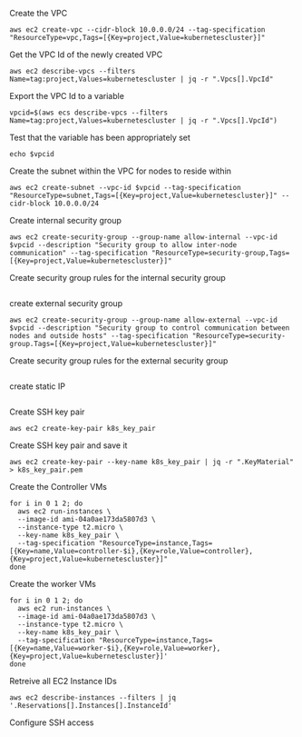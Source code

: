 Create the VPC
```
aws ec2 create-vpc --cidr-block 10.0.0.0/24 --tag-specification "ResourceType=vpc,Tags=[{Key=project,Value=kubernetescluster}]"
```
Get the VPC Id of the newly created VPC
```
aws ec2 describe-vpcs --filters Name=tag:project,Values=kubernetescluster | jq -r ".Vpcs[].VpcId"
```

Export the VPC Id to a variable
```
vpcid=$(aws ecs describe-vpcs --filters Name=tag:project,Values=kubernetescluster | jq -r ".Vpcs[].VpcId")
```

Test that the variable has been appropriately set
```
echo $vpcid

```
Create the subnet within the VPC for nodes to reside within
```
aws ec2 create-subnet --vpc-id $vpcid --tag-specification "ResourceType=subnet,Tags=[{Key=project,Value=kubernetescluster}]" --cidr-block 10.0.0.0/24
```
Create internal security group
```
aws ec2 create-security-group --group-name allow-internal --vpc-id $vpcid --description "Security group to allow inter-node communication" --tag-specification "ResourceType=security-group,Tags=[{Key=project,Value=kubernetescluster}]"
```
Create security group rules for the internal security group
```

```
create external security group
```
aws ec2 create-security-group --group-name allow-external --vpc-id $vpcid --description "Security group to control communication between nodes and outside hosts" --tag-specification "ResourceType=security-group.Tags=[{Key=project,Value=kubernetescluster}]"
```
Create security group rules for the external security group
```

```
create static IP
```

```
Create SSH key pair
```
aws ec2 create-key-pair k8s_key_pair
```

Create SSH key pair and save it
```
aws ec2 create-key-pair --key-name k8s_key_pair | jq -r ".KeyMaterial" > k8s_key_pair.pem
```
Create the Controller VMs
```
for i in 0 1 2; do
  aws ec2 run-instances \
  --image-id ami-04a0ae173da5807d3 \
  --instance-type t2.micro \
  --key-name k8s_key_pair \
  --tag-specification "ResourceType=instance,Tags=[{Key=name,Value=controller-$i},{Key=role,Value=controller},{Key=project,Value=kubernetescluster}]"
done
```

Create the worker VMs
```
for i in 0 1 2; do
  aws ec2 run-instances \
  --image-id ami-04a0ae173da5807d3 \
  --instance-type t2.micro \
  --key-name k8s_key_pair \
  --tag-specification "ResourceType=instance,Tags=[{Key=name,Value=worker-$i},{Key=role,Value=worker},{Key=project,Value=kubernetescluster}]'
done
```
Retreive all EC2 Instance IDs
```
aws ec2 describe-instances --filters | jq '.Reservations[].Instances[].InstanceId'
```

Configure SSH access

```

```


